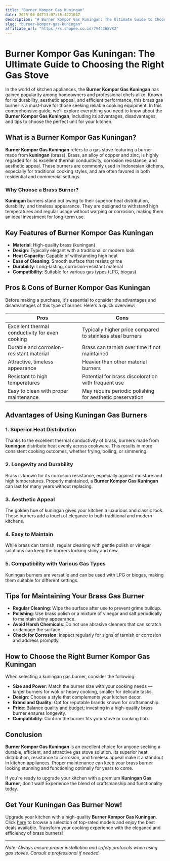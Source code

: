 ```yaml
---
title: "Burner Kompor Gas Kuningan"
date: 2025-06-04T13:07:35.422104Z
description: "# Burner Kompor Gas Kuningan: The Ultimate Guide to Choosing the Right Gas Stove..."
slug: "burner-kompor-gas-kuningan"
affiliate_url: "https://s.shopee.co.id/7V44C68VX2"
---
```

# Burner Kompor Gas Kuningan: The Ultimate Guide to Choosing the Right Gas Stove

In the world of kitchen appliances, the **Burner Kompor Gas Kuningan** has gained popularity among homeowners and professional chefs alike. Known for its durability, aesthetic appeal, and efficient performance, this brass gas burner is a must-have for those seeking reliable cooking equipment. In this comprehensive guide, we'll explore everything you need to know about the **Burner Kompor Gas Kuningan**, including its advantages, disadvantages, and tips to choose the perfect unit for your kitchen.

## What is a Burner Kompor Gas Kuningan?

**Burner Kompor Gas Kuningan** refers to a gas stove featuring a burner made from **kuningan** (brass). Brass, an alloy of copper and zinc, is highly regarded for its excellent thermal conductivity, corrosion resistance, and aesthetic appeal. These burners are commonly used in Indonesian kitchens, especially for traditional cooking styles, and are often favored in both residential and commercial settings.

### Why Choose a Brass Burner?

**Kuningan** burners stand out owing to their superior heat distribution, durability, and timeless appearance. They are designed to withstand high temperatures and regular usage without warping or corrosion, making them an ideal investment for long-term use.

## Key Features of Burner Kompor Gas Kuningan

- **Material**: High-quality brass (kuningan)
- **Design**: Typically elegant with a traditional or modern look
- **Heat Capacity**: Capable of withstanding high heat
- **Ease of Cleaning**: Smooth surface that resists grime
- **Durability**: Long-lasting, corrosion-resistant material
- **Compatibility**: Suitable for various gas types (LPG, biogas)

## Pros & Cons of Burner Kompor Gas Kuningan

Before making a purchase, it's essential to consider the advantages and disadvantages of this type of burner. Here's a quick overview:

| **Pros**                                       | **Cons**                                            |
|------------------------------------------------|-----------------------------------------------------|
| Excellent thermal conductivity for even cooking | Typically higher price compared to stainless steel burners |
| Durable and corrosion-resistant material     | Brass can tarnish over time if not maintained     |
| Attractive, timeless appearance               | Heavier than other material burners              |
| Resistant to high temperatures                 | Potential for brass discoloration with frequent use |
| Easy to clean with proper maintenance          | May require periodic polishing for aesthetic preservation |

## Advantages of Using Kuningan Gas Burners

### 1. Superior Heat Distribution

Thanks to the excellent thermal conductivity of brass, burners made from **kuningan** distribute heat evenly across cookware. This results in more consistent cooking outcomes, whether frying, boiling, or simmering.

### 2. Longevity and Durability

Brass is known for its corrosion resistance, especially against moisture and high temperatures. Properly maintained, a **Burner Kompor Gas Kuningan** can last for many years without replacing.

### 3. Aesthetic Appeal

The golden hue of kuningan gives your kitchen a luxurious and classic look. These burners add a touch of elegance to both traditional and modern kitchens.

### 4. Easy to Maintain

While brass can tarnish, regular cleaning with gentle polish or vinegar solutions can keep the burners looking shiny and new.

### 5. Compatibility with Various Gas Types

Kuningan burners are versatile and can be used with LPG or biogas, making them suitable for different settings.

## Tips for Maintaining Your Brass Gas Burner

- **Regular Cleaning**: Wipe the surface after use to prevent grime buildup.
- **Polishing**: Use brass polish or a mixture of vinegar and salt periodically to maintain shiny appearance.
- **Avoid Harsh Chemicals**: Do not use abrasive cleaners that can scratch or damage the surface.
- **Check for Corrosion**: Inspect regularly for signs of tarnish or corrosion and address promptly.

## How to Choose the Right Burner Kompor Gas Kuningan

When selecting a kuningan gas burner, consider the following:

- **Size and Power**: Match the burner size with your cooking needs — larger burners for wok or heavy cooking, smaller for delicate tasks.
- **Design**: Choose a style that complements your kitchen decor.
- **Brand and Quality**: Opt for reputable brands known for craftsmanship.
- **Price**: Balance quality and budget; investing in a high-quality brass burner ensures longevity.
- **Compatibility**: Confirm the burner fits your stove or cooking hob.

## Conclusion

**Burner Kompor Gas Kuningan** is an excellent choice for anyone seeking a durable, efficient, and attractive gas stove solution. Its superior heat distribution, resistance to corrosion, and timeless appeal make it a standout in kitchen appliances. Proper maintenance can keep your brass burner looking stunning and functioning optimally for years to come.

If you're ready to upgrade your kitchen with a premium **Kuningan Gas Burner**, don’t wait! Experience the blend of craftsmanship and functionality today.

## Get Your Kuningan Gas Burner Now!

Upgrade your kitchen with a high-quality **Burner Kompor Gas Kuningan**. Click [here](https://s.shopee.co.id/7V44C68VX2) to browse a selection of top-rated models and enjoy the best deals available. Transform your cooking experience with the elegance and efficiency of brass burners!

---

*Note: Always ensure proper installation and safety protocols when using gas stoves. Consult a professional if needed.*